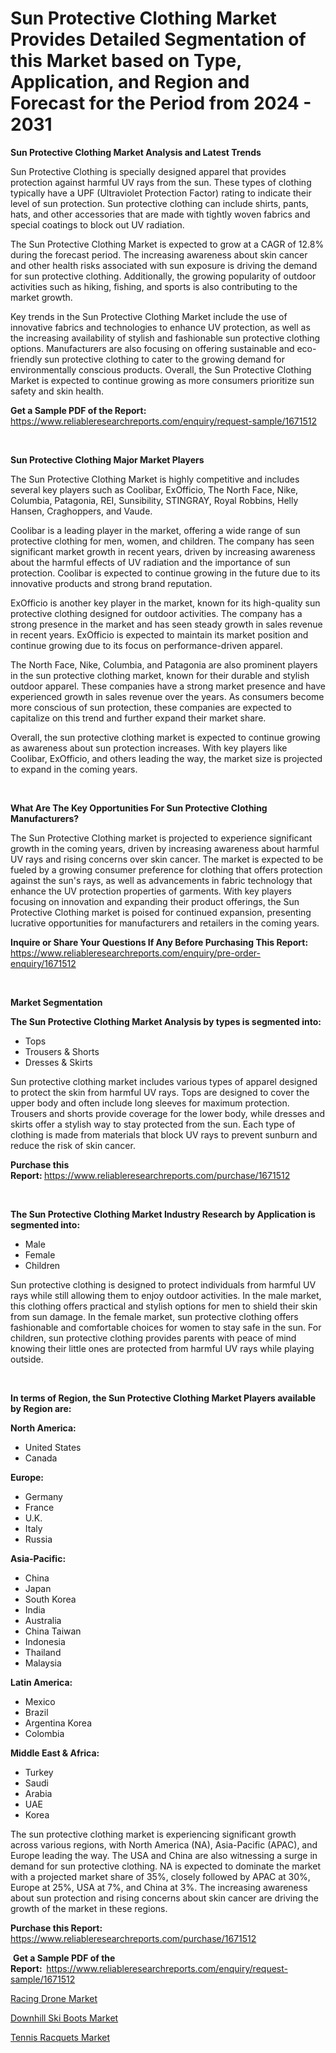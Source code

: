 <p><h1>Sun Protective Clothing Market Provides Detailed Segmentation of this Market based on Type, Application, and Region and Forecast for the Period from 2024 - 2031</h1></p><p><strong>Sun Protective Clothing Market Analysis and Latest Trends</strong></p>
<p><p>Sun Protective Clothing is specially designed apparel that provides protection against harmful UV rays from the sun. These types of clothing typically have a UPF (Ultraviolet Protection Factor) rating to indicate their level of sun protection. Sun protective clothing can include shirts, pants, hats, and other accessories that are made with tightly woven fabrics and special coatings to block out UV radiation.</p><p>The Sun Protective Clothing Market is expected to grow at a CAGR of 12.8% during the forecast period. The increasing awareness about skin cancer and other health risks associated with sun exposure is driving the demand for sun protective clothing. Additionally, the growing popularity of outdoor activities such as hiking, fishing, and sports is also contributing to the market growth.</p><p>Key trends in the Sun Protective Clothing Market include the use of innovative fabrics and technologies to enhance UV protection, as well as the increasing availability of stylish and fashionable sun protective clothing options. Manufacturers are also focusing on offering sustainable and eco-friendly sun protective clothing to cater to the growing demand for environmentally conscious products. Overall, the Sun Protective Clothing Market is expected to continue growing as more consumers prioritize sun safety and skin health.</p></p>
<p><strong>Get a Sample PDF of the Report:&nbsp;</strong> <a href="https://www.reliableresearchreports.com/enquiry/request-sample/1671512">https://www.reliableresearchreports.com/enquiry/request-sample/1671512</a></p>
<p>&nbsp;</p>
<p><strong>Sun Protective Clothing Major Market Players</strong></p>
<p><p>The Sun Protective Clothing Market is highly competitive and includes several key players such as Coolibar, ExOfficio, The North Face, Nike, Columbia, Patagonia, REI, Sunsibility, STINGRAY, Royal Robbins, Helly Hansen, Craghoppers, and Vaude.</p><p>Coolibar is a leading player in the market, offering a wide range of sun protective clothing for men, women, and children. The company has seen significant market growth in recent years, driven by increasing awareness about the harmful effects of UV radiation and the importance of sun protection. Coolibar is expected to continue growing in the future due to its innovative products and strong brand reputation.</p><p>ExOfficio is another key player in the market, known for its high-quality sun protective clothing designed for outdoor activities. The company has a strong presence in the market and has seen steady growth in sales revenue in recent years. ExOfficio is expected to maintain its market position and continue growing due to its focus on performance-driven apparel.</p><p>The North Face, Nike, Columbia, and Patagonia are also prominent players in the sun protective clothing market, known for their durable and stylish outdoor apparel. These companies have a strong market presence and have experienced growth in sales revenue over the years. As consumers become more conscious of sun protection, these companies are expected to capitalize on this trend and further expand their market share.</p><p>Overall, the sun protective clothing market is expected to continue growing as awareness about sun protection increases. With key players like Coolibar, ExOfficio, and others leading the way, the market size is projected to expand in the coming years.</p></p>
<p>&nbsp;</p>
<p><strong>What Are The Key Opportunities For Sun Protective Clothing Manufacturers?</strong></p>
<p><p>The Sun Protective Clothing market is projected to experience significant growth in the coming years, driven by increasing awareness about harmful UV rays and rising concerns over skin cancer. The market is expected to be fueled by a growing consumer preference for clothing that offers protection against the sun's rays, as well as advancements in fabric technology that enhance the UV protection properties of garments. With key players focusing on innovation and expanding their product offerings, the Sun Protective Clothing market is poised for continued expansion, presenting lucrative opportunities for manufacturers and retailers in the coming years.</p></p>
<p><strong>Inquire or Share Your Questions If Any Before Purchasing This Report:</strong> <a href="https://www.reliableresearchreports.com/enquiry/pre-order-enquiry/1671512">https://www.reliableresearchreports.com/enquiry/pre-order-enquiry/1671512</a></p>
<p>&nbsp;</p>
<p><strong>Market Segmentation</strong></p>
<p><strong>The Sun Protective Clothing Market Analysis by types is segmented into:</strong></p>
<p><ul><li>Tops</li><li>Trousers & Shorts</li><li>Dresses & Skirts</li></ul></p>
<p><p>Sun protective clothing market includes various types of apparel designed to protect the skin from harmful UV rays. Tops are designed to cover the upper body and often include long sleeves for maximum protection. Trousers and shorts provide coverage for the lower body, while dresses and skirts offer a stylish way to stay protected from the sun. Each type of clothing is made from materials that block UV rays to prevent sunburn and reduce the risk of skin cancer.</p></p>
<p><strong>Purchase this Report:&nbsp;</strong><a href="https://www.reliableresearchreports.com/purchase/1671512">https://www.reliableresearchreports.com/purchase/1671512</a></p>
<p>&nbsp;</p>
<p><strong>The Sun Protective Clothing Market Industry Research by Application is segmented into:</strong></p>
<p><ul><li>Male</li><li>Female</li><li>Children</li></ul></p>
<p><p>Sun protective clothing is designed to protect individuals from harmful UV rays while still allowing them to enjoy outdoor activities. In the male market, this clothing offers practical and stylish options for men to shield their skin from sun damage. In the female market, sun protective clothing offers fashionable and comfortable choices for women to stay safe in the sun. For children, sun protective clothing provides parents with peace of mind knowing their little ones are protected from harmful UV rays while playing outside.</p></p>
<p>&nbsp;</p>
<p><strong>In terms of Region, the Sun Protective Clothing Market Players available by Region are:</strong></p>
<p>
    <p> <strong> North America: </strong>
        <ul>
            <li>United States</li>
            <li>Canada</li>
        </ul>
        </p> 
    <p> <strong> Europe: </strong>
        <ul>
            <li>Germany</li>
            <li>France</li>
            <li>U.K.</li>
            <li>Italy</li>
            <li>Russia</li>
        </ul>
        </p> 
    <p> <strong> Asia-Pacific: </strong>
        <ul>
            <li>China</li>
            <li>Japan</li>
            <li>South Korea</li>
            <li>India</li>
            <li>Australia</li>
            <li>China Taiwan</li>
            <li>Indonesia</li>
            <li>Thailand</li>
            <li>Malaysia</li>
        </ul>
        </p> 
    <p> <strong> Latin America: </strong>
        <ul>
            <li>Mexico</li>
            <li>Brazil</li>
            <li>Argentina Korea</li>
            <li>Colombia</li>
        </ul>
        </p> 
    <p> <strong> Middle East & Africa: </strong>
        <ul>
            <li>Turkey</li>
            <li>Saudi</li>
            <li>Arabia</li>
            <li>UAE</li>
            <li>Korea</li>
        </ul>
    </p>
    </p>
<p><p>The sun protective clothing market is experiencing significant growth across various regions, with North America (NA), Asia-Pacific (APAC), and Europe leading the way. The USA and China are also witnessing a surge in demand for sun protective clothing. NA is expected to dominate the market with a projected market share of 35%, closely followed by APAC at 30%, Europe at 25%, USA at 7%, and China at 3%. The increasing awareness about sun protection and rising concerns about skin cancer are driving the growth of the market in these regions.</p></p>
<p><strong>Purchase this Report: </strong><a href="https://www.reliableresearchreports.com/purchase/1671512">https://www.reliableresearchreports.com/purchase/1671512</a></p>
<p>&nbsp;<strong>Get a Sample PDF of the Report:&nbsp;&nbsp;</strong><a href="https://www.reliableresearchreports.com/enquiry/request-sample/1671512">https://www.reliableresearchreports.com/enquiry/request-sample/1671512</a></p>
<p><strong></strong></p>
<p><p><a href="https://github.com/juniordelafrance/Market-Research-Report-List-2/blob/main/racing-drone-market.md">Racing Drone Market</a></p><p><a href="https://github.com/jaidynmorantestelletmjzya/Market-Research-Report-List-1/blob/main/downhill-ski-boots-market.md">Downhill Ski Boots Market</a></p><p><a href="https://github.com/ruddyyedelwadw/Market-Research-Report-List-1/blob/main/tennis-racquets-market.md">Tennis Racquets Market</a></p></p>